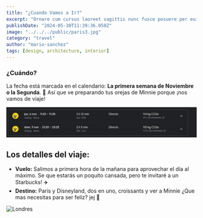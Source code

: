 ```yaml
---
title: "¿Cuando Vamos a Ir?"
excerpt: "Ornare cum cursus laoreet sagittis nunc fusce posuere per euismod dis vehicula a, semper fames lacus maecenas dictumst pulvinar neque enim non potenti. Torquent hac sociosqu eleifend potenti."
publishDate: "2024-05-30T11:39:36.050Z"
image: "../../../public/paris3.jpg"
category: "travel"
author: "mario-sanchez"
tags: [design, architecture, interior]
---
```


### ¿Cuándo?

La fecha está marcada en el calendario: **La primera semana de Noviembre o la Segunda**. 💼 Así que ve preparando tus orejas de Minnie porque ¡nos vamos de viaje!

![Vuelo a Paris](../../../public/vuelosparis.png)

## Los detalles del viaje:

- **Vuelo:** Salimos a primera hora de la mañana para aprovechar el día al máximo. Se que estarás un poquito cansada, pero te invitaré a un Starbucks! ✈️
- **Destino:** Paris y Disneyland, dos en uno, croissants y ver a Minnie ¿Que mas necesitas para ser feliz? jej 🌿

![Londres](../../../public/paris4.jpg)

